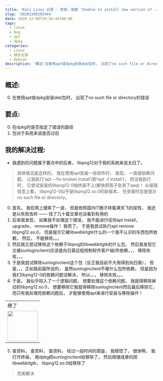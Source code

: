 ```yaml
---
title: 'Kali Linux 记录 - 死锁，依赖 ‘Unable to install new version of ...libpng12.so.0 no such file or directory‘'
slug: '20201208195444'
date: 2020-12-08T19:54:44+08:00
tags:
  - linux
  - bug
  - apt
  - dpkg
categories:
  - Linux
  - 成长记录
  - Debian
description: '概述:在使用apt或dpkg安装deb包时， 出现了no such file or directory的错误要点:在dpkg时是否指定了错误的路径包对于系统来说是否过旧我的解决过程:我遇到的问题属于要点中的后者， libpng12对于我的系统来说太旧了。具体情况是这样的， 我在使用apt安装一些软件时， 发现， 一直报依赖问题， 让我执行‘apt --fix-broken install’(即‘apt -f install’)， 但当我执行时， 它尝试安装的libpng12-0始'
---
```


## 概述:

0. 在使用apt或dpkg安装deb包时， 出现了no such file or directory的错误

## 要点:

0. 在dpkg时是否指定了错误的路径
1. 包对于系统来说是否过旧

## 我的解决过程:

- 我遇到的问题属于要点中的后者， libpng12对于我的系统来说太旧了。

> 具体情况是这样的， 我在使用apt安装一些软件时， 发现， 一直报依赖问题， 让我执行‘apt --fix-broken install’(即‘apt -f install’)， 但当我执行时， 它尝试安装的libpng12-0始终装不上(都快把孩子急哭了qaq)！ 从报错信息上看， libpng12-0似乎是libpng12.so.0的新版本， 在安装时总是提示no such file or directory。

0. 首先， 我在网上搜索了一波， 但是依照国内IT圈子转载满天飞的尿性， 我还是以失败告终 —— 找了几十篇文章也没看到有用的
1. 后来我发现， 如果我不处理这个错误， 我不能进行任何apt install， upgrade， remove操作！ 我慌了， 于是我尝试执行apt remove libpng12.so.0， 但是提示它被libwebkitgtk什么的一个我不认识的东西包所依赖， 然后， 不能移除。。。
2. 然后我又尝试移除这个依赖于libpng的libwebkitgtk的什么包， 然后我发现它又被sunloginclient(应该是向日葵远程控制软件客户端)所依赖，，， 移除失败，，，
3. 于是我尝试移除sunloginclient这个包（反正我目前不大用得到向日葵）， 但是，，，正如我前面所说的， 虽然sunloginclient不被什么包所依赖， 但是因为我们libpng12-0的依赖问题没解决， 所以，，， 移除失败。。。
4. 于是， 我似乎陷入了一个逻辑问题， 想要处理这个依赖问题， 我就得移除掉旧的libpng12.so.0， 想要移除它我就得移除sunloginclient然后最后移除它， 而只有我处理完依赖问题后， 才能够使用apt来进行安装与移除操作！

<table align="center"><tr><td>绝了</td></tr><tr><td><img align="center" width="100" height="100" src="https://i0.hdslb.com/bfs/emote/35d62c496d1e4ea9e091243fa812866f5fecc101.png@112w_112h.png"/></td></tr></table>


5. 查资料， 查资料， 查资料， 经过一段时间的周旋， 我顿悟了， 很快啊， 我打开终端， 用dpkg把sunloginclient给移除了， 然后顺理成章的把libwebkitgtk， libpng12.so.0给移除了

> 完美解决
